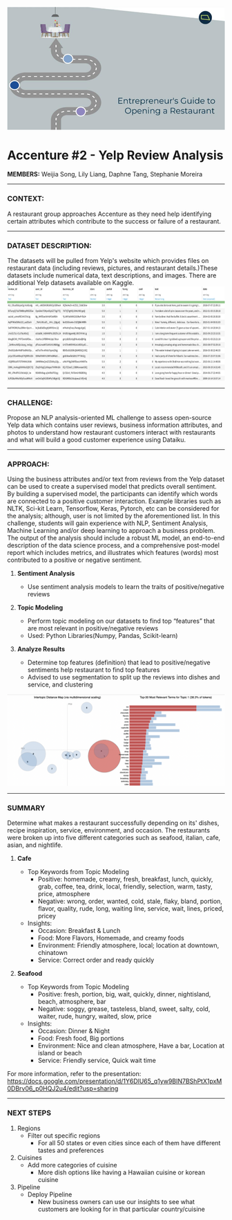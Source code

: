![](https://github.com/ZBHlily/Accenture-2-Yelp-Review-Analysis/blob/main/AI%20Studio%20Final%20Project%20Presentation%20.jpg)

# Accenture #2 - Yelp Review Analysis

**MEMBERS:** Weijia Song, Lily Liang, Daphne Tang, Stephanie Moreira

----

### **CONTEXT:**

A restaurant group approaches Accenture as they need help identifying certain attributes which contribute to the success or failure of a restaurant.


----

### **DATASET DESCRIPTION:**

The datasets will be pulled from Yelp's website which provides files on restaurant data (including reviews, pictures, and restaurant details.)These datasets include numerical data, text descriptions, and images. There are additional Yelp datasets available on Kaggle.
![](https://github.com/ZBHlily/Accenture-2-Yelp-Review-Analysis/blob/main/yelp_dataset.png)

----

### **CHALLENGE:**

Propose an NLP analysis-oriented ML challenge to assess open-source Yelp data which contains user reviews, business information attributes, and photos to understand how restaurant customers interact with restaurants and what will build a good customer experience using Dataiku.


----

### **APPROACH:**

Using the business attributes and/or text from reviews from the Yelp dataset can be used to create a supervised model that predicts overall
sentiment. By building a supervised model, the participants can identify which words are connected to a positive customer interaction. Example libraries such as NLTK, Sci-kit Learn, Tensorflow, Keras, Pytorch, etc can be considered for the analysis; although, user is not limited by the aforementioned list. In this challenge, students will gain experience with NLP, Sentiment Analysis, Machine Learning and/or deep learning to approach a business problem. The output of the analysis should include a robust ML model, an end-to-end description of the data science process, and a comprehensive post-model report which includes metrics, and illustrates which features (words) most contributed to a positive or negative sentiment.

1. **Sentiment Analysis** 
    - Use sentiment analysis models to learn the traits of positive/negative reviews

2. **Topic Modeling** 
    - Perform topic modeling on our datasets to find top “features” that are most relevant in positive/negative reviews
    - Used: Python Libraries(Numpy, Pandas, Scikit-learn)

3. **Analyze Results**
    - Determine top features (definition) that lead to positive/negative sentiments help restaurant to find top features
    - Advised to use segmentation to split up the reviews into dishes and service, and clustering

![](https://github.com/ZBHlily/Accenture-2-Yelp-Review-Analysis/blob/main/topic_modeling_cafe.png)

----

### **SUMMARY**
Determine what makes a restaurant successfully depending on its' dishes, recipe inspiration, service, environment, and occasion. The restaurants were broken up into five different categories such as seafood, italian, cafe, asian, and nightlife. 
1. **Cafe**
    - Top Keywords from Topic Modeling
       - Positive: homemade, creamy, fresh, breakfast, lunch, quickly, grab, coffee, tea, drink, local, friendly, selection, warm, tasty, price, atmosphere
       - Negative: wrong, order, wanted, cold, stale, flaky, bland, portion, flavor, quality, rude, long, waiting line, service, wait, lines, priced, pricey  
    - Insights: 
       - Occasion: Breakfast & Lunch
       - Food: More Flavors, Homemade, and creamy foods
       - Environment: Friendly atmosphere, local; location at downtown, chinatown
       - Service: Correct order and ready quickly 

2. **Seafood**
    - Top Keywords from Topic Modeling
       - Positive: fresh, portion, big, wait, quickly, dinner, nightisland, beach, atmosphere, bar 
       - Negative: soggy, grease, tasteless, bland, sweet, salty, cold,  waiter, rude, hungry, waited, slow, price
    - Insights: 
       - Occasion: Dinner & Night
       - Food: Fresh food, Big portions
       - Environment: Nice and clean atmosphere, Have a bar, Location at island or beach 
       - Service: Friendly service, Quick wait time


For more information, refer to the presentation: https://docs.google.com/presentation/d/1Y6DlU65_q1yw9BIN7BShPtX1pxM0DBrv06_p0HQJ2u4/edit?usp=sharing


----
### **NEXT STEPS**
1. Regions
    - Filter out specific regions
       -  For all 50 states or even cities since each of them have different tastes and preferences
2. Cuisines
    - Add more categories of cuisine
       -  More dish options like having a Hawaiian cuisine or korean cuisine
3. Pipeline
    - Deploy Pipeline
       -  New business owners can use our insights to see what customers are looking for in that particular country/cuisine 
